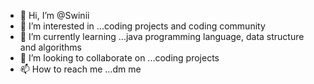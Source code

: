 - 👋 Hi, I’m @Swinii
- 👀 I’m interested in ...coding projects and coding community
- 🌱 I’m currently learning ...java programming language, data structure and algorithms
- 💞️ I’m looking to collaborate on ...coding projects
- 📫 How to reach me ...dm me

<!---
Swinii/Swinii is a ✨ special ✨ repository because its `README.md` (this file) appears on your GitHub profile.
You can click the Preview link to take a look at your changes.
--->
